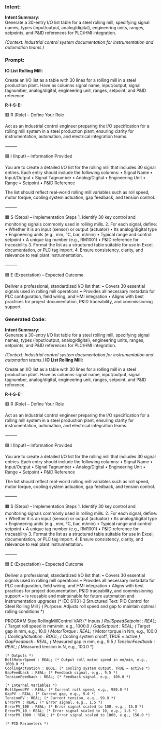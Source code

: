 ### Intent:
**Intent Summary:**  
Generate a 30-entry I/O list table for a steel rolling mill, specifying signal names, types (input/output, analog/digital), engineering units, ranges, setpoints, and P&ID references for PLC/HMI integration.  

*(Context: Industrial control system documentation for instrumentation and automation teams.)*

### Prompt:
**IO List Rolling Mill:**

Create an I/O list as a table with 30 lines for a rolling mill in a steel production plant. Have as columns signal name, input/output, signal tagnumber, analog/digital, engineering unit, ranges, setpoint, and P&ID reference.

**R-I-S-E:**

🟥 R (Role) – Define Your Role

Act as an industrial control engineer preparing the I/O specification for a rolling mill system in a steel production plant, ensuring clarity for instrumentation, automation, and electrical integration teams.

⸻

🟩 I (Input) – Information Provided

You are to create a detailed I/O list for the rolling mill that includes 30 signal entries. Each entry should include the following columns:
	•	Signal Name
	•	Input/Output
	•	Signal Tagnumber
	•	Analog/Digital
	•	Engineering Unit
	•	Range
	•	Setpoint
	•	P&ID Reference

The list should reflect real-world rolling mill variables such as roll speed, motor torque, cooling system actuation, gap feedback, and tension control.

⸻

🟧 S (Steps) – Implementation Steps
	1.	Identify 30 key control and monitoring signals commonly used in rolling mills.
	2.	For each signal, define:
	•	Whether it is an input (sensor) or output (actuator)
	•	Its analog/digital type
	•	Engineering units (e.g., mm, °C, bar, m/min)
	•	Typical range and control setpoint
	•	A unique tag number (e.g., RM1001)
	•	P&ID reference for traceability
	3.	Format the list as a structured table suitable for use in Excel, documentation, or PLC tag import.
	4.	Ensure consistency, clarity, and relevance to real plant instrumentation.

⸻

🟦 E (Expectation) – Expected Outcome

Deliver a professional, standardized I/O list that:
	•	Covers 30 essential signals used in rolling mill operations
	•	Provides all necessary metadata for PLC configuration, field wiring, and HMI integration
	•	Aligns with best practices for project documentation, P&ID traceability, and commissioning support

### Generated Code:
**Intent Summary:**  
Generate a 30-entry I/O list table for a steel rolling mill, specifying signal names, types (input/output, analog/digital), engineering units, ranges, setpoints, and P&ID references for PLC/HMI integration.  

*(Context: Industrial control system documentation for instrumentation and automation teams.)*
**IO List Rolling Mill:**

Create an I/O list as a table with 30 lines for a rolling mill in a steel production plant. Have as columns signal name, input/output, signal tagnumber, analog/digital, engineering unit, ranges, setpoint, and P&ID reference.

**R-I-S-E:**

🟥 R (Role) – Define Your Role

Act as an industrial control engineer preparing the I/O specification for a rolling mill system in a steel production plant, ensuring clarity for instrumentation, automation, and electrical integration teams.

⸻

🟩 I (Input) – Information Provided

You are to create a detailed I/O list for the rolling mill that includes 30 signal entries. Each entry should include the following columns:
	•	Signal Name
	•	Input/Output
	•	Signal Tagnumber
	•	Analog/Digital
	•	Engineering Unit
	•	Range
	•	Setpoint
	•	P&ID Reference

The list should reflect real-world rolling mill variables such as roll speed, motor torque, cooling system actuation, gap feedback, and tension control.

⸻

🟧 S (Steps) – Implementation Steps
	1.	Identify 30 key control and monitoring signals commonly used in rolling mills.
	2.	For each signal, define:
	•	Whether it is an input (sensor) or output (actuator)
	•	Its analog/digital type
	•	Engineering units (e.g., mm, °C, bar, m/min)
	•	Typical range and control setpoint
	•	A unique tag number (e.g., RM1001)
	•	P&ID reference for traceability
	3.	Format the list as a structured table suitable for use in Excel, documentation, or PLC tag import.
	4.	Ensure consistency, clarity, and relevance to real plant instrumentation.

⸻

🟦 E (Expectation) – Expected Outcome

Deliver a professional, standardized I/O list that:
	•	Covers 30 essential signals used in rolling mill operations
	•	Provides all necessary metadata for PLC configuration, field wiring, and HMI integration
	•	Aligns with best practices for project documentation, P&ID traceability, and commissioning support
	•	Is reusable and maintainable for future automation and instrumentation upgrades
(* IEC 61131-3 Structured Text: PID Control for Steel Rolling Mill *)
(* Purpose: Adjusts roll speed and gap to maintain optimal rolling conditions *)

PROGRAM SteelRollingMillControl
VAR
    (* Inputs *)
    RollSpeedSetpoint : REAL; (* Target roll speed in mm/min, e.g., 1000.0 *)
    GapSetpoint : REAL; (* Target gap in mm, e.g., 10.0 *)
    MotorTorque : REAL; (* Motor torque in Nm, e.g., 100.0 *)
    CoolingActuation : BOOL; (* Cooling system on/off, TRUE = active *)
    GapFeedback : REAL; (* Measured gap in mm, e.g., 9.5 *)
    TensionFeedback : REAL; (* Measured tension in N, e.g., 100.0 *)
    
    (* Outputs *)
    RollMotorSpeed : REAL; (* Output roll motor speed in mm/min, e.g., 1000.0 *)
    CoolingActuation : BOOL; (* Cooling system output, TRUE = active *)
    GapFeedback : REAL; (* Feedback signal, e.g., 9.5 *)
    TensionFeedback : REAL; (* Feedback signal, e.g., 100.0 *)
    
    (* Internal Variables *)
    RollSpeedPV : REAL; (* Current roll speed, e.g., 980.0 *)
    GapPV : REAL; (* Current gap, e.g., 9.6 *)
    TensionPV : REAL; (* Current tension, e.g., 99.0 *)
    ErrorPV : REAL; (* Error signal, e.g., 1.5 *)
    ErrorPV_100 : REAL; (* Error signal scaled to 100, e.g., 15.0 *)
    ErrorPV_10 : REAL; (* Error signal scaled to 10, e.g., 1.5 *)
    ErrorPV_1000 : REAL; (* Error signal scaled to 1000, e.g., 150.0 *)
    
    (* PID Parameters *)
